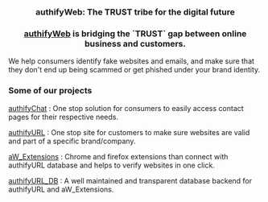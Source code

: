 #


<h3 align="center">authifyWeb: The TRUST tribe for the digital future </h3>
<h3 align="center"><a href ="https://authifyweb.github.io/" >authifyWeb</a> is bridging the `TRUST` gap between online business and customers. </h3>

We help consumers identify fake websites and emails, and make sure that they don't end up being scammed or get phished under your brand identity.  

### Some of our projects 

<a href ="https://authifyweb.github.io/authifyChat/" target="_blank">authifyChat</a>
: One stop solution for consumers to easily access contact pages for their respective needs.

<a href ="https://authifyweb.github.io/authifyURL/" target="_blank">authifyURL</a>
: One stop site for customers to make sure websites are valid and part of a specific brand/company.

<a href ="#" target="_blank">aW_Extensions</a> 
: Chrome and firefox extensions than connect with authifyURL database and helps to verify websites in one click.
 
<a href ="#" target="_blank">authifyURL_DB</a> : A well maintained and transparent database backend for authifyURL and aW_Extensions. 


  

